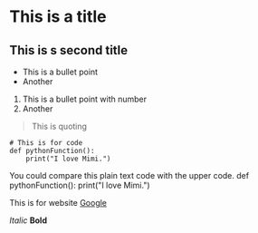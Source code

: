 # This is a title
## This is s second title

- This is a bullet point
- Another

1. This is a bullet point with number
2. Another

> This is quoting

```
# This is for code
def pythonFunction():
    print("I love Mimi.")
```

You could compare this plain text code with the upper code.
def pythonFunction():
    print("I love Mimi.")

This is for website [Google](https://www.google.com)

*Italic*
**Bold**
